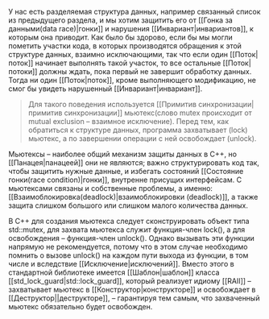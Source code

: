 У нас есть разделяемая структура данных, например связанный список из предыдущего раздела, и мы хотим защитить его от [[Гонка за данными(data race)|гонки]] и нарушения [[Инвариант|инвариантов]], к которым она приводит. Как было бы здорово, если бы мы могли пометить участки кода, в которых производятся обращения к этой структуре данных, взаимно исключающими, так что если один [[Поток|поток]] начинает выполнять такой участок, то все остальные [[Поток|потоки]] должны ждать, пока первый не завершит обработку данных. Тогда ни один [[Поток|поток]], кроме выполняющего модификацию, не смог бы увидеть нарушенный [[Инвариант|инвариант]].

>Для такого поведения используется [[Примитив синхронизации|примитив синхронизации]] мьютекс(слово mutex происходит от mutual exclusion – взаимное исключение). Перед тем, как обратиться к структуре данных, программа захватывает (lock) мьютекс, а по завершении операции с ней освобождает (unlock).

Мьютексы – наиболее общий механизм защиты данных в C++, но [[Панацея|панацеей]] они не являются; важно структурировать код так, чтобы защитить нужные данные, и избегать состояний [[Состояние гонки(race condition)|гонки]], внутренне присущих интерфейсам. С мьютексами связаны и собственные проблемы, а именно: [[Взаимоблокировка(deadlock)|взаимоблокировки (deadlock)]], а также защита слишком большого или слишком малого количества данных.

В C++ для создания мьютекса следует сконструировать объект типа std::mutex, для захвата мьютекса служит функция-член lock(), а для освобождения – функция-член unlock(). Однако вызывать эти функции напрямую не рекомендуется, потому что в этом случае необходимо помнить о вызове unlock() на каждом пути выхода из функции, в том числе и вследствие [[Исключение|исключений]]. Вместо этого в стандартной библиотеке имеется [[Шаблон|шаблон]] класса [[std_lock_guard|std::lock_guard]], который реализует идиому [[RAII]] – захватывает мьютекс в [[Конструктор|конструкторе]] и освобождает в [[Деструктор||деструкторе]], – гарантируя тем самым, что захваченный мьютекс обязательно будет освобожден.
